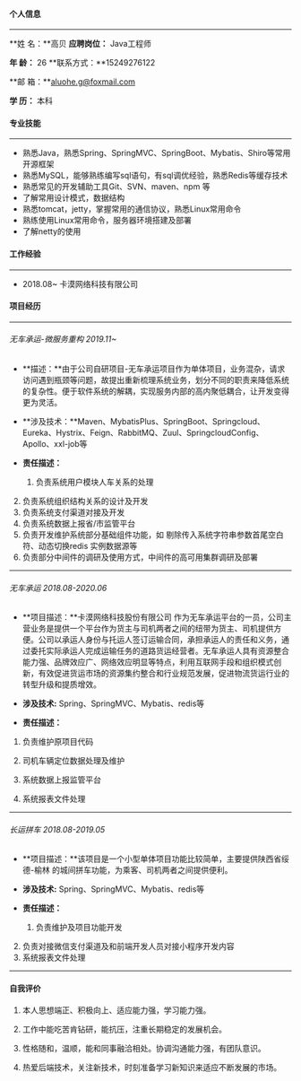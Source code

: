 #### 个人信息

---

**姓	名：**高贝												**应聘岗位：** Java工程师

**年	龄：**   26											    **联系方式：**15249276122

**邮	箱：**aluohe.g@foxmail.com				 

**学	历：** 本科

#### 专业技能

---

- 熟悉Java，熟悉Spring、SpringMVC、SpringBoot、Mybatis、Shiro等常用开源框架
- 熟悉MySQL，能够熟练编写sql语句，有sql调优经验，熟悉Redis等缓存技术
- 熟悉常见的开发辅助工具Git、SVN、maven、npm 等
- 了解常用设计模式，数据结构
- 熟悉tomcat，jetty，掌握常用的通信协议，熟悉Linux常用命令
- 熟练使用Linux常用命令，服务器环境搭建及部署
- 了解netty的使用

#### 工作经验

---

- 2018.08~ 卡漠网络科技有限公司

#### 项目经历

---

###### 无车承运-微服务重构 2019.11~

- **描述：**由于公司自研项目-无车承运项目作为单体项目，业务混杂，请求访问遇到瓶颈等问题，故提出重新梳理系统业务，划分不同的职责来降低系统的复杂性。便于软件系统的解耦，实现服务内部的高内聚低耦合，让开发变得更为灵活。

- **涉及技术：**Maven、MybatisPlus、SpringBoot、Springcloud、Eureka、Hystrix、Feign、RabbitMQ、Zuul、SpringcloudConfig、Apollo、xxl-job等

- **责任描述：** 

  1. 负责系统用户模块人车关系的处理
2. 负责系统组织结构关系的设计及开发
  3. 负责系统支付渠道对接及开发
4. 负责系统数据上报省/市监管平台
  5. 负责开发维护系统部分基础组件功能，如 剔除传入系统字符串参数首尾空白符、动态切换redis 实例数据源等
6. 负责部分中间件的调研及使用方式，中间件的高可用集群调研及部署

---

###### 无车承运  2018.08-2020.06

- **项目描述：**卡漠网络科技股份有限公司 作为无车承运平台的一员，公司主营业务是提供一个平台作为货主与司机两者之间的纽带为货主、司机提供方便。公司以承运人身份与托运人签订运输合同，承担承运人的责任和义务，通过委托实际承运人完成运输任务的道路货运经营者。无车承运人具有资源整合能力强、品牌效应广、网络效应明显等特点，利用互联网手段和组织模式创新，有效促进货运市场的资源集约整合和行业规范发展，促进物流货运行业的转型升级和提质增效。

- **涉及技术:** Spring、SpringMVC、Mybatis、redis等

-  **责任描述：**

  1. 负责维护原项目代码

  2. 司机车辆定位数据处理及维护      

  3. 系统数据上报监管平台

  4. 系统报表文件处理

---

###### 长运拼车  2018.08-2019.05

-  **项目描述：**该项目是一个小型单体项目功能比较简单，主要提供陕西省绥德-榆林 的城间拼车功能，为乘客、司机两者之间提供便利。
- **涉及技术:** Spring、SpringMVC、Mybatis、redis等

- **责任描述：**

  1. 负责维护及项目功能开发
2. 负责对接微信支付渠道及和前端开发人员对接小程序开发内容   
  3. 系统报表文件处理

---

#### 自我评价

1. 本人思想端正、积极向上、适应能力强，学习能力强。

2. 工作中能吃苦肯钻研，能抗压，注重长期稳定的发展机会。

3. 性格随和，温顺，能和同事融洽相处。协调沟通能力强，有团队意识。

4. 热爱后端技术，关注新技术，时刻准备学习新知识来适应不断发展的市场。